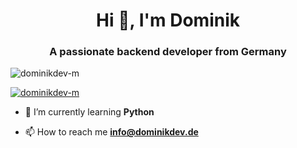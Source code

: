 <h1 align="center">Hi 👋, I'm Dominik</h1>
<h3 align="center">A passionate backend developer from Germany</h3>

<p align="left"> <img src="https://komarev.com/ghpvc/?username=dominikdev-m&label=Profile%20views&color=0e75b6&style=flat" alt="dominikdev-m" /> </p>

<p align="left"> <a href="https://github.com/ryo-ma/github-profile-trophy"><img src="https://github-profile-trophy.vercel.app/?username=dominikdev-m" alt="dominikdev-m" /></a> </p>

- 🌱 I’m currently learning **Python**

- 📫 How to reach me **info@dominikdev.de**

